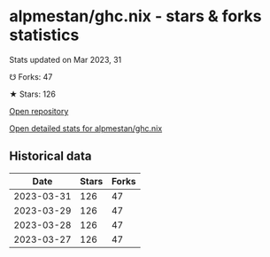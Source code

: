 # alpmestan/ghc.nix - stars & forks statistics

Stats updated on Mar 2023, 31

☋ Forks: 47

★ Stars: 126

[Open repository](https://github.com/alpmestan/ghc.nix)

[Open detailed stats for alpmestan/ghc.nix](https://reviewgithub.com/rep/alpmestan/ghc.nix)

## Historical data
| Date | Stars | Forks |
|------|-------|-------|
| 2023-03-31 | 126 | 47 | 
| 2023-03-29 | 126 | 47 | 
| 2023-03-28 | 126 | 47 | 
| 2023-03-27 | 126 | 47 | 

